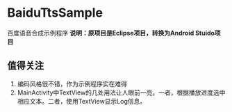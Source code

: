 # BaiduTtsSample
百度语音合成示例程序
**说明：原项目是Eclipse项目，转换为Android Stuido项目**

## 值得关注
1. 编码风格很不错，作为示例程序实在难得
2. MainActivity中TextView的几处用法让人眼前一亮。一者，根据播放进度选中相应文本。二者，使用TextView显示Log信息。
